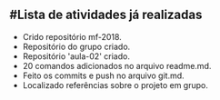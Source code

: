 #Lista de atividades já realizadas
------
* Crido repositório mf-2018.
* Repositório do grupo criado.
* Repositório 'aula-02' criado.
*  20 comandos adicionados no arquivo readme.md.
* Feito os commits e push no arquivo git.md.
* Localizado referências sobre o projeto em grupo.
